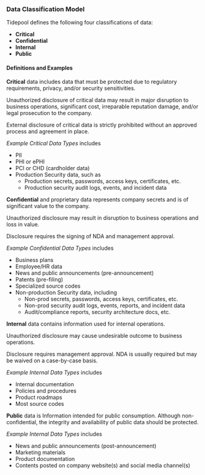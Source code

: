 ### Data Classification Model

Tidepool defines the following four classifications of data:

* **Critical**
* **Confidential**
* **Internal**
* **Public**

#### Definitions and Examples

**Critical** data includes data that must be protected due to regulatory requirements, privacy,
and/or security sensitivities.

Unauthorized disclosure of critical data may result in major disruption to
business operations, significant cost, irreparable reputation damage, and/or
legal prosecution to the company.

External disclosure of critical data is strictly prohibited without an approved
process and agreement in place.

*Example Critical Data Types* includes

* PII
* PHI or ePHI
* PCI or CHD (cardholder data)
* Production Security data, such as
    - Production secrets, passwords, access keys, certificates, etc.
    - Production security audit logs, events, and incident data

**Confidential** and proprietary data represents company secrets and is of
significant value to the company.

Unauthorized disclosure may result in disruption to business operations and loss
in value.

Disclosure requires the signing of NDA and management approval.

*Example Confidential Data Types* includes

* Business plans
* Employee/HR data
* News and public announcements (pre-announcement)
* Patents (pre-filing)
* Specialized source codes
* Non-production Security data, including
    - Non-prod secrets, passwords, access keys, certificates, etc.
    - Non-prod security audit logs, events, reports, and incident data
    - Audit/compliance reports, security architecture docs, etc.

**Internal** data contains information used for internal operations.

Unauthorized disclosure may cause undesirable outcome to business operations.

Disclosure requires management approval.  NDA is usually required but may be
waived on a case-by-case basis.

*Example Internal Data Types* includes

* Internal documentation
* Policies and procedures
* Product roadmaps
* Most source codes

**Public** data is Information intended for public consumption. Although
non-confidential, the integrity and availability of public data should be
protected.

*Example Internal Data Types* includes

* News and public announcements (post-announcement)
* Marketing materials
* Product documentation
* Contents posted on company website(s) and social media channel(s)
